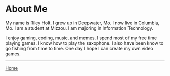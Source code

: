# About Me
My name is Riley Holt. I grew up in Deepwater, Mo. I now live in Columbia, Mo. I am a student at Mizzou. I am majoring in Information Technology.

I enjoy gaming, coding, music, and memes. I spend most of my free time playing games. I know how to play the saxophone. I also have been know to go fishing from time to time. One day I hope I can create my own video games.

---
[Home](README.md)
